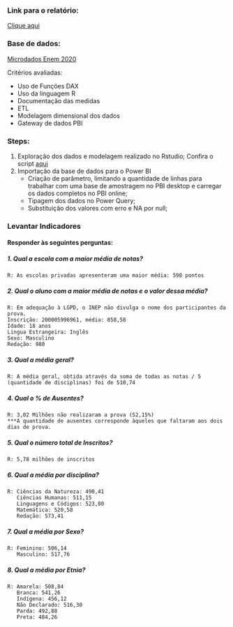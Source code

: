 ### Link para o relatório:
[Clique aqui](https://app.powerbi.com/view?r=eyJrIjoiOTkyZWZlYTgtMjhiYy00Y2E1LWIxMGUtOWE1MDQzMWRjM2M4IiwidCI6IjkxYjM1YmQyLTRlNzktNGMwOS1hMmJjLThhZmZjNDVjNTgzYyJ9)

### Base de dados:
[Microdados Enem 2020](https://download.inep.gov.br/microdados/microdados_enem_2020.zip)


Critérios avaliadas:
- Uso de Funções DAX
- Uso da linguagem R
- Documentação das medidas
- ETL
- Modelagem dimensional dos dados
- Gateway de dados PBI


### Steps:

1. Exploração dos dados e modelagem realizado no Rstudio;
Confira o script [aqui](https://github.com/NicolasEvilasio/Microdados-Enem-2020/blob/main/DADOS/INPUT_R_MICRODADOS_ENEM_2020.R)
2. Importação da base de dados para o Power BI
    - Criação de parâmetro, limitando a quantidade de linhas para trabalhar com uma base de amostragem no PBI desktop e carregar os dados completos no PBI online;
    - Tipagem dos dados no Power Query;
    - Substituição dos valores com erro e NA por null;


### Levantar Indicadores
#### Responder às seguintes perguntas:
##### 1. Qual a escola com a maior média de notas?
    R: As escolas privadas apresenteram uma maior média: 598 pontos
    
##### 2. Qual o aluno com a maior média de notas e o valor dessa média?
    R: Em adequação à LGPD, o INEP não divulga o nome dos participantes da prova.
    Inscrição: 200005996961, média: 858,58
    Idade: 18 anos
    Lingua Estrangeira: Inglês
    Sexo: Masculino
    Redação: 980
    
#####  3. Qual a média geral?
    R: A média geral, obtida através da soma de todas as notas / 5 (quantidade de disciplinas) foi de 510,74
    
##### 4. Qual o % de Ausentes?
    R: 3,02 Milhões não realizaram a prova (52,15%)
    ***A quantidade de ausentes corresponde àqueles que faltaram aos dois dias de prova.
    
##### 5. Qual o número total de Inscritos?
    R: 5,78 milhões de inscritos
    
##### 6. Qual a média por disciplina?
    R: Ciências da Natureza: 490,41
       Ciências Humanas: 511,15
       Linguagens e Códigos: 523,80
       Matemática: 520,58
       Redação: 573,41
       
##### 7. Qual a média por Sexo?
    R: Feminino: 506,14
       Masculino: 517,76
       
##### 8. Qual a média por Etnia?
    R: Amarela: 508,84
       Branca: 541,26
       Indígena: 456,12
       Não Declarado: 516,30
       Parda: 492,88
       Preta: 484,26
       
